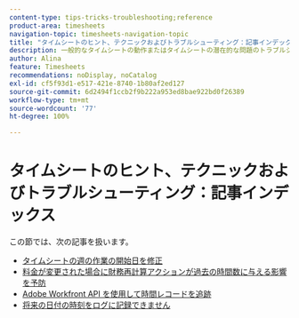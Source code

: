 ```yaml
---
content-type: tips-tricks-troubleshooting;reference
product-area: timesheets
navigation-topic: timesheets-navigation-topic
title: "タイムシートのヒント、テクニックおよびトラブルシューティング：記事インデックス"
description: 一般的なタイムシートの動作またはタイムシートの潜在的な問題のトラブルシューティング方法について詳しくは、次の記事を参照してください。
author: Alina
feature: Timesheets
recommendations: noDisplay, noCatalog
exl-id: cf5f93d1-e517-421e-8740-1b80af2ed127
source-git-commit: 6d2494f1ccb2f9b222a953ed8bae922bd0f26389
workflow-type: tm+mt
source-wordcount: '77'
ht-degree: 100%

---
```


# タイムシートのヒント、テクニックおよびトラブルシューティング：記事インデックス

この節では、次の記事を扱います。

* [タイムシートの週の作業の開始日を修正](../../timesheets/tips-tricks-and-troubleshooting/correct-start-day-of-work-week.md)
* [料金が変更された場合に財務再計算アクションが過去の時間数に与える影響を予防](../../timesheets/tips-tricks-and-troubleshooting/prevent-recalculate-finance-action.md)
* [Adobe Workfront API を使用して時間レコードを追跡](../../timesheets/tips-tricks-and-troubleshooting/track-hour-records-with-wfapi.md)
* [将来の日付の時刻をログに記録できません](../../timesheets/tips-tricks-and-troubleshooting/unable-to-log-time-future-dates.md)
